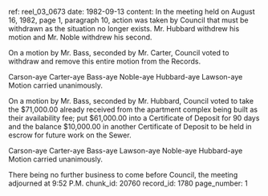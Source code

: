 ref: reel_03_0673
date: 1982-09-13
content: In the meeting held on August 16, 1982, page 1, paragraph 10, action was taken by Council that must be withdrawn as the situation no longer exists. Mr. Hubbard withdrew his motion and Mr. Noble withdrew his second.

On a motion by Mr. Bass, seconded by Mr. Carter, Council voted to withdraw and remove this entire motion from the Records.

Carson-aye Carter-aye Bass-aye Noble-aye Hubbard-aye Lawson-aye
Motion carried unanimously.

On a motion by Mr. Bass, seconded by Mr. Hubbard, Council voted to take the $71,000.00 already received from the apartment complex being built as their availability fee; put $61,000.00 into a Certificate of Deposit for 90 days and the balance $10,000.00 in another Certificate of Deposit to be held in escrow for future work on the Sewer.

Carson-aye Carter-aye Bass-aye Lawson-aye Noble-aye Hubbard-aye
Motion carried unanimously.

There being no further business to come before Council, the meeting adjourned at 9:52 P.M.
chunk_id: 20760
record_id: 1780
page_number: 1

